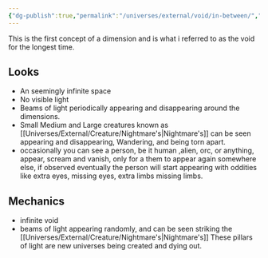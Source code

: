 ```yaml
---
{"dg-publish":true,"permalink":"/universes/external/void/in-between/","created":"2024-07-03T21:05:41.056-05:00","updated":"2024-06-13T15:09:00.000-05:00"}
---
```


This is the first concept of a dimension and is what i referred to as the void for the longest time.

## Looks

- An seemingly infinite space
- No visible light
- Beams of light periodically appearing and disappearing around the dimensions.
- Small Medium and Large creatures known as [[Universes/External/Creature/Nightmare's\|Nightmare's]] can be seen appearing and disappearing, Wandering, and being torn apart.
- occasionally you can see a person, be it human ,alien, orc, or anything, appear, scream and vanish, only for a them to appear again somewhere else, if observed eventually the person will start appearing with oddities like extra eyes, missing eyes, extra limbs missing limbs.
## Mechanics
- infinite void
- beams of light appearing randomly, and can be seen striking the [[Universes/External/Creature/Nightmare's\|Nightmare's]] These pillars of light are new universes being created and dying out.